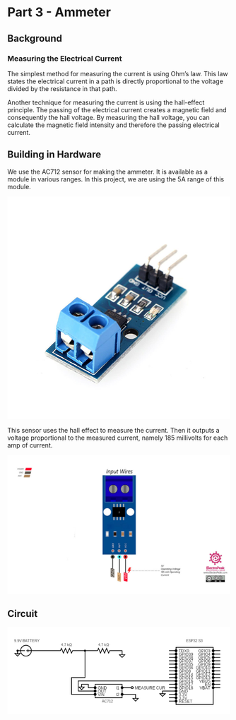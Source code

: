 # Part 3 - Ammeter

## Background 

### Measuring the Electrical Current

The simplest method for measuring the current is using Ohm’s law. This law states the electrical current in a path is directly proportional to the voltage divided by the resistance in that path.

Another technique for measuring the current is using the hall-effect principle. The passing of the electrical current creates a magnetic field and consequently the hall voltage. By measuring the hall voltage, you can calculate the magnetic field intensity and therefore the passing electrical current.

## Building in Hardware 

We use the AC712 sensor for making the ammeter. It is available as a module in various ranges. In this project, we are using the 5A range of this module.

![ImageAC71](/assets/images/multimeter-ac712.jpg)

This sensor uses the hall effect to measure the current. Then it outputs a voltage proportional to the measured current, namely 185 millivolts for each amp of current.

![ImagePin](/assets/images/pinout.jpg)

## Circuit

![Circuit](/assets/images/p3_circuit.png)